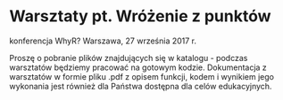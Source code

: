 # Warsztaty pt. Wróżenie z punktów
konferencja WhyR? Warszawa, 27 września 2017 r.

Proszę o pobranie plików znajdujących się w katalogu - podczas warsztatów będziemy pracować na gotowym kodzie. Dokumentacja z warsztatów w formie pliku .pdf z opisem funkcji, kodem i wynikiem jego wykonania jest również dla Państwa dostępna dla celów edukacyjnych.
